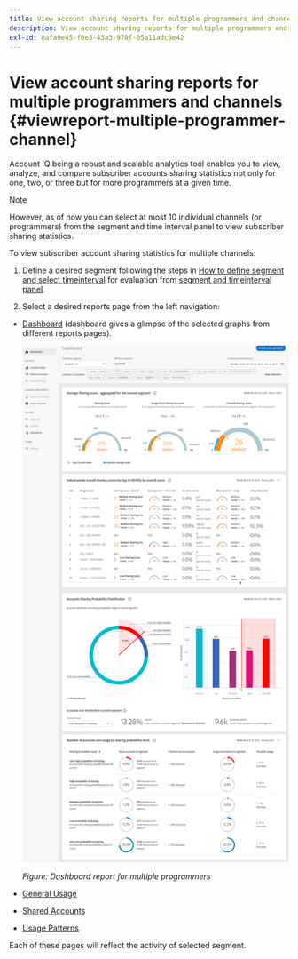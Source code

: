 ```yaml
---
title: View account sharing reports for multiple programmers and channels
description: View account sharing reports for multiple programmers and channels
exl-id: 8afa9e45-f0e3-43a3-970f-05a11adc0e42
---
```

# View account sharing reports for multiple programmers and channels {#viewreport-multiple-programmer-channel}

Account IQ being a robust and scalable analytics tool enables you to view, analyze, and compare subscriber accounts sharing statistics not only for one, two, or three but for more programmers at a given time.

>[!NOTE]
>
>However, as of now you can select at most 10 individual channels (or programmers) from the segment and time interval panel to view subscriber sharing statistics.

To view subscriber account sharing statistics for multiple channels:

1. Define a desired segment following the steps in [How to define segment and select timeinterval](/help/accountiq/howto-select-segment-timeinterval.md) for evaluation from [segment and timeinterval panel](/help/accountiq/segments-timeinterval.md).

1. Select a desired reports page from the left navigation:

* [Dashboard](/help/accountiq/dashboard.md) (dashboard gives a glimpse of the selected graphs from different reports pages).

  ![](assets/mult-prog-dashboard.png)

  *Figure: Dashboard report for multiple programmers*

* [General Usage](/help/accountiq/general-usage-reports.md)

* [Shared Accounts](/help/accountiq/shared-acc-reports.md)

* [Usage Patterns](/help/accountiq/usage-patterns.md)

Each of these pages will reflect the activity of selected segment.
